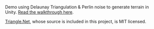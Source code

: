 Demo using Delaunay Triangulation & Perlin noise to generate terrain in Unity. [Read the walkthrough here](https://straypixels.net/delaunay-triangulation-terrain/).

[Triangle.Net](https://triangle.codeplex.com/), whose source is included in this project, is MIT licensed.
